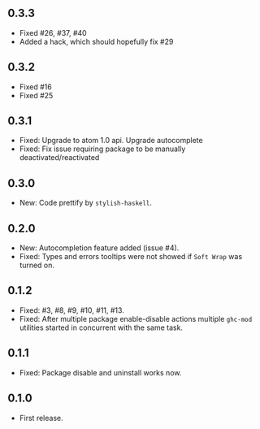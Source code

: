 ## 0.3.3
* Fixed #26, #37, #40
* Added a hack, which should hopefully fix #29

## 0.3.2
* Fixed #16
* Fixed #25

## 0.3.1
* Fixed: Upgrade to atom 1.0 api.  Upgrade autocomplete
* Fixed: Fix issue requiring package to be manually deactivated/reactivated

## 0.3.0
* New: Code prettify by `stylish-haskell`.

## 0.2.0
* New: Autocompletion feature added (issue #4).
* Fixed: Types and errors tooltips were not showed if `Soft Wrap` was turned on.

## 0.1.2
* Fixed: #3, #8, #9, #10, #11, #13.
* Fixed: After multiple package enable-disable actions multiple `ghc-mod` utilities started in concurrent with the same task.

## 0.1.1
* Fixed: Package disable and uninstall works now.

## 0.1.0
* First release.
